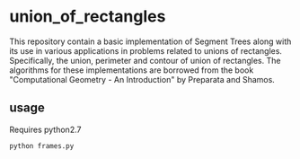 # union_of_rectangles

This repository contain a basic implementation of Segment Trees along with its use in various applications in problems related to unions of rectangles. Specifically, the union, perimeter and contour of union of rectangles. The algorithms for these implementations are borrowed from the book "Computational Geometry - An Introduction" by Preparata and Shamos.

## usage

Requires python2.7

```
python frames.py
```
